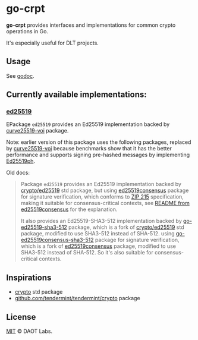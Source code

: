 # go-crpt

**go-crpt** provides interfaces and implementations for common crypto operations in Go.

It's especially useful for DLT projects.

## Usage

See [godoc](https://pkg.go.dev/github.com/crpt/go-crpt).

## Currently available implementations:

### [ed25519](./ed25519/ed25519.go)

EPackage `ed25519` provides an Ed25519 implementation backed by
[curve25519-voi](https://github.com/oasisprotocol/curve25519-voi) package.

Note: earlier version of this package uses the following packages, replaced by
[curve25519-voi](https://github.com/oasisprotocol/curve25519-voi) because benchmarks show that it
has the better performance and supports signing pre-hashed messages by implementing
[Ed25519ph](https://datatracker.ietf.org/doc/html/rfc8032#section-5.1).

Old docs:

> Package `ed25519` provides an Ed25519 implementation backed by [crypto/ed25519](https://pkg.go.dev/crypto/ed25519) std package,
but using [ed25519consensus](https://pkg.go.dev/github.com/hdevalence/ed25519consensus) package for signature verification,
which conforms to [ZIP 215](https://zips.z.cash/zip-0215) specification, making it suitable for consensus-critical contexts,
see [README from ed25519consensus](https://github.com/hdevalence/ed25519consensus) for the explanation.
>
> It also provides an Ed25519-SHA3-512 implementation backed by [go-ed25519-sha3-512](https://pkg.go.dev/github.com/crpt/go-ed25519-sha3-512) package,
which is a fork of [crypto/ed25519](https://pkg.go.dev/crypto/ed25519) std package, modified to use SHA3-512 instead of SHA-512.
using [go-ed25519consensus-sha3-512](https://pkg.go.dev/github.com/crpt/go-ed25519consensus-sha3-512) package for signature verification,
which is a fork of [ed25519consensus](https://pkg.go.dev/github.com/hdevalence/ed25519consensus) package, modified to use SHA3-512 instead of SHA-512.
So it's also suitable for consensus-critical contexts.

## Inspirations

- [crypto](https://pkg.go.dev/crypto) std package
- [github.com/tendermint/tendermint/crypto](https://pkg.go.dev/github.com/tendermint/tendermint/crypto) package

## License

[MIT](LICENSE) © DAOT Labs.
